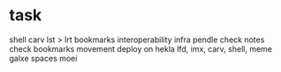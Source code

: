 # task
shell
carv
lst > lrt
bookmarks
interoperability infra
pendle
check notes
check bookmarks
movement
deploy on hekla
lfd, imx, carv, shell, meme
galxe spaces moei
